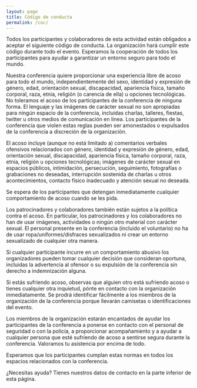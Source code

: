 ```yaml
---
layout: page
title: Código de conducta
permalink: /coc/
---
```




Todos los participantes y colaboradores de esta actividad están obligados a aceptar el siguiente código de conducta. La organización hará cumplir este código durante todo el evento. Esperamos la cooperación de todos los participantes para ayudar a garantizar un entorno seguro para todo el mundo. 

<!--
En caso de que sea necesario reportar una violación del código de conducta, podéis contactar con Laia (llinares@geocamp.es) o con Jorge (jsanz@geocamp.es).
-->

Nuestra conferencia quiere proporcionar una experiencia libre de acoso para todo el mundo, independientemente del sexo, identidad y expresión de género, edad, orientación sexual, discapacidad, apariencia física, tamaño corporal, raza, etnia, religión (o carencia de ella) u opciones tecnológicas. No toleramos el acoso de los participantes de la conferencia de ninguna forma. El lenguaje y las imágenes de carácter sexual no son apropiadas para ningún espacio de la conferencia, incluidas charlas, talleres, fiestas, twitter u otros medios de comunicación en línea. Los participantes de la conferencia que violen estas reglas pueden ser amonestados o expulsados de la conferencia a discreción de la organización.

El acoso incluye (aunque no está limitado a) comentarios verbales ofensivos relacionados con género, identidad y expresión de género, edad, orientación sexual, discapacidad, apariencia física, tamaño corporal, raza, etnia, religión u opciones tecnológicas; imágenes de carácter sexual en espacios públicos, intimidación, persecución, seguimiento, fotografías o grabaciones no deseadas, interrupción sostenida de charlas u otros acontecimientos, contacto físico inadecuado y atención sexual no deseada.

Se espera de los participantes que detengan inmediatamente cualquier comportamiento de acoso cuando se les pida.

Los patrocinadores y colaboradores también están sujetos a la política contra el acoso. En particular, los patrocinadores y los colaboradores no han de usar imágenes, actividades o ningún otro material con carácter sexual. El personal presente en la conferencia (incluido el voluntario) no ha de usar ropa/uniformes/disfraces sexualizados ni crear un entorno sexualizado de cualquier otra manera.

Si cualquier participante incurre en un comportamiento abusivo los organizadores pueden tomar cualquier decisión que consideran oportuna, incluidas la advertencia al ofensor o su expulsión de la conferencia sin derecho a indemnización alguna.

Si estás sufriendo acoso, observas que alguien otro está sufriendo acoso o tienes cualquier otra inquietud, pónte en contacto con la organización inmediatamente. Se prodrá identificar fácilmente a los miembros de la organización de la conferencia porque llevarán camisetas o identificaciones del evento.

Los miembros de la organización estarán encantados de ayudar los participantes de la conferencia a ponerse en contacto con el personal de seguridad o con la policía, a proporcionar acompañamiento y a ayudar a cualquier persona que esté sufriendo de acoso a sentirse segura durante la conferencia. Valoramos tu asistencia por encima de todo.

Esperamos que los participantes cumplan estas normas en todos los espacios relacionados con la conferencia.

¿Necesitas ayuda? Tienes nuestros datos de contacto en la parte inferior de esta página.
